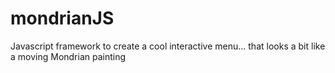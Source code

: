 # mondrianJS
Javascript framework to create a cool interactive menu... that looks a bit like a moving Mondrian painting

